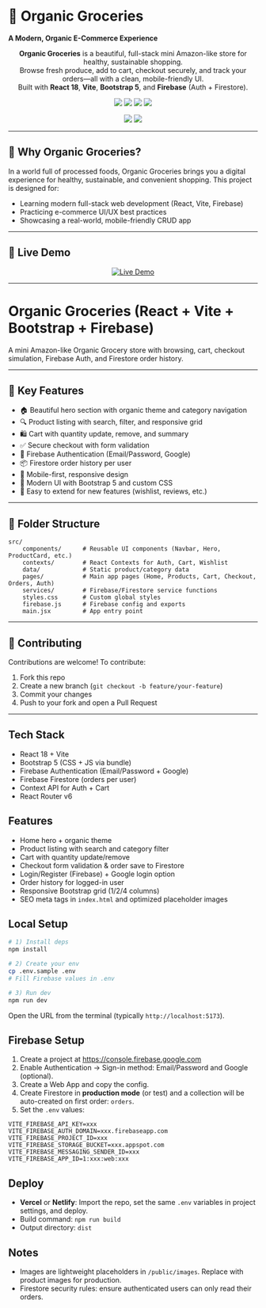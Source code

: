 


# 🥦 Organic Groceries

**A Modern, Organic E-Commerce Experience**

<p align="center">
	<b>Organic Groceries</b> is a beautiful, full-stack mini Amazon-like store for healthy, sustainable shopping.<br>
	Browse fresh produce, add to cart, checkout securely, and track your orders—all with a clean, mobile-friendly UI.<br>
	Built with <b>React 18</b>, <b>Vite</b>, <b>Bootstrap 5</b>, and <b>Firebase</b> (Auth + Firestore).
</p>

<p align="center">
	<img src="https://img.shields.io/badge/React-18-blue?logo=react"/>
	<img src="https://img.shields.io/badge/Vite-5.0-purple?logo=vite"/>
	<img src="https://img.shields.io/badge/Bootstrap-5.3-blueviolet?logo=bootstrap"/>
	<img src="https://img.shields.io/badge/Firebase-Auth%20%26%20Firestore-ffca28?logo=firebase"/>
</p>

<p align="center">
	<a href="#features"><img src="https://img.shields.io/badge/Explore%20Features-green?style=for-the-badge"/></a>
	<a href="#local-setup"><img src="https://img.shields.io/badge/Quick%20Start-blue?style=for-the-badge"/></a>
</p>


---

## 🌱 Why Organic Groceries?

In a world full of processed foods, Organic Groceries brings you a digital experience for healthy, sustainable, and convenient shopping. This project is designed for:
- Learning modern full-stack web development (React, Vite, Firebase)
- Practicing e-commerce UI/UX best practices
- Showcasing a real-world, mobile-friendly CRUD app

---

## 🚀 Live Demo

<p align="center">
	<a href="https://future-fs-02-iota.vercel.app/" target="_blank">
		<img src="https://img.shields.io/badge/Live%20Demo-Click%20Here-brightgreen?style=for-the-badge&logo=vercel" alt="Live Demo"/>
	</a>
</p>

---

# Organic Groceries (React + Vite + Bootstrap + Firebase)

A mini Amazon-like Organic Grocery store with browsing, cart, checkout simulation, Firebase Auth, and Firestore order history.

---

## 🛒 Key Features

- 🏠 Beautiful hero section with organic theme and category navigation
- 🔍 Product listing with search, filter, and responsive grid
- 🛍️ Cart with quantity update, remove, and summary
- ✅ Secure checkout with form validation
- 🔐 Firebase Authentication (Email/Password, Google)
- 📦 Firestore order history per user
- 📱 Mobile-first, responsive design
- 🌟 Modern UI with Bootstrap 5 and custom CSS
- 🧪 Easy to extend for new features (wishlist, reviews, etc.)

---

## 📁 Folder Structure

```text
src/
	components/      # Reusable UI components (Navbar, Hero, ProductCard, etc.)
	contexts/        # React Contexts for Auth, Cart, Wishlist
	data/            # Static product/category data
	pages/           # Main app pages (Home, Products, Cart, Checkout, Orders, Auth)
	services/        # Firebase/Firestore service functions
	styles.css       # Custom global styles
	firebase.js      # Firebase config and exports
	main.jsx         # App entry point
```

---

## 🤝 Contributing

Contributions are welcome! To contribute:
1. Fork this repo
2. Create a new branch (`git checkout -b feature/your-feature`)
3. Commit your changes
4. Push to your fork and open a Pull Request

---

## Tech Stack
- React 18 + Vite
- Bootstrap 5 (CSS + JS via bundle)
- Firebase Authentication (Email/Password + Google)
- Firebase Firestore (orders per user)
- Context API for Auth + Cart
- React Router v6

## Features
- Home hero + organic theme
- Product listing with search and category filter
- Cart with quantity update/remove
- Checkout form validation & order save to Firestore
- Login/Register (Firebase) + Google login option
- Order history for logged-in user
- Responsive Bootstrap grid (1/2/4 columns)
- SEO meta tags in `index.html` and optimized placeholder images

## Local Setup

```bash
# 1) Install deps
npm install

# 2) Create your env
cp .env.sample .env
# Fill Firebase values in .env

# 3) Run dev
npm run dev
```

Open the URL from the terminal (typically `http://localhost:5173`).

## Firebase Setup
1. Create a project at https://console.firebase.google.com
2. Enable Authentication → Sign-in method: Email/Password and Google (optional).
3. Create a Web App and copy the config.
4. Create Firestore in **production mode** (or test) and a collection will be auto-created on first order: `orders`.
5. Set the `.env` values:

```
VITE_FIREBASE_API_KEY=xxx
VITE_FIREBASE_AUTH_DOMAIN=xxx.firebaseapp.com
VITE_FIREBASE_PROJECT_ID=xxx
VITE_FIREBASE_STORAGE_BUCKET=xxx.appspot.com
VITE_FIREBASE_MESSAGING_SENDER_ID=xxx
VITE_FIREBASE_APP_ID=1:xxx:web:xxx
```

## Deploy
- **Vercel** or **Netlify**: Import the repo, set the same `.env` variables in project settings, and deploy.
- Build command: `npm run build`
- Output directory: `dist`

## Notes
- Images are lightweight placeholders in `/public/images`. Replace with product images for production.
- Firestore security rules: ensure authenticated users can only read their orders.
